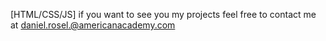 [HTML/CSS/JS]
if you want to see you my projects feel free to contact me at daniel.rosel.@americanacademy.com
